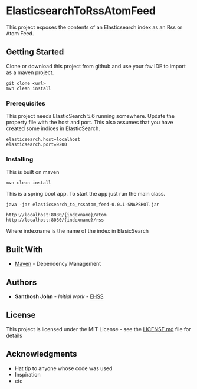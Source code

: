 # ElasticsearchToRssAtomFeed
This project exposes the contents of an Elasticsearch index as an Rss or Atom Feed.



## Getting Started

Clone or download this project from github and use your fav IDE to import as a maven project.

```
git clone <url>
mvn clean install
```

### Prerequisites

This project needs ElasticSearch 5.6 running somewhere. Update the property file with
the host and port. This also assumes that you have created some indices in ElasticSearch.

```
elasticsearch.host=localhost
elasticsearch.port=9200
```

### Installing

This is built on maven

```
mvn clean install
```

This is a spring boot app. To start the app just run the main class.

```
java -jar elasticsearch_to_rssatom_feed-0.0.1-SNAPSHOT.jar

http://localhost:8080/{indexname}/atom
http://localhost:8080/{indexname}/rss
```

Where indexname is the name of the index in ElasicSearch

## Built With

* [Maven](https://maven.apache.org/) - Dependency Management


## Authors

* **Santhosh John** - *Initial work* - [EHSS](https://github.com/santhoshjohn78)

## License

This project is licensed under the MIT License - see the [LICENSE.md](LICENSE.md) file for details

## Acknowledgments

* Hat tip to anyone whose code was used
* Inspiration
* etc